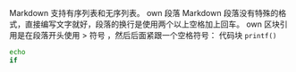 Markdown 支持有序列表和无序列表。
own 段落
Markdown 段落没有特殊的格式，直接编写文字就好，段落的换行是使用两个以上空格加上回车。
own 区块引用是在段落开头使用 > 符号 ，然后后面紧跟一个空格符号：
代码块
`printf()`
```bash
echo
if
```
